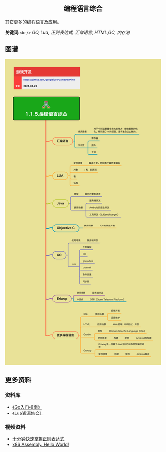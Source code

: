 <h2 align="center">编程语言综合</h2>
<p>
其它更多的编程语言及应用。
</p>

**关键词:**`<br/>`
*GO, Lua, 正则表达式, 汇编语言, HTML,GC, 内存池*

## 图谱

![图片加载中...](../../exports/1.1.5.编程语言综合.png?raw=true)

## 更多资料

### 资料库

* [《Go入门指南》](https://github.com/unknwon/the-way-to-go_ZH_CN)
* [《Lua资源集合》](https://github.com/LewisJEllis/awesome-lua)

### 视频资料

* [十分钟快速掌握正则表达式](https://www.youtube.com/watch?v=VFOj_sjuBmk)
* [x86 Assembly: Hello World!](https://www.youtube.com/watch?v=HgEGAaYdABA&t=613s)
